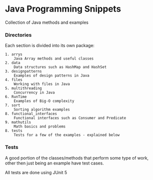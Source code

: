 # Java Programming Snippets

Collection of Java methods and examples

### Directories
Each section is divided into its own package:
    
    1. arrys
        Java Array methods and useful classes
    2. data
        Data structures such as HashMap and HashSet
    3. designpatterns
        Examples of design patterns in Java
    4. files
        Working with files in Java
    5. multithreading
        Concurrency in Java
    6. RunTime
        Examples of Big-O complexity
    7. sort
        Sorting algorithm examples
    8. functional_interfaces
        Functional interfaces such as Consumer and Predicate
    9. mathutils
        Math basics and problems     
    8. tests
        Tests for a few of the examples - explained below

### Tests
A good portion of the classes/methods that perform some type of work, other then just being an example
have test cases.

All tests are done using JUnit 5 
